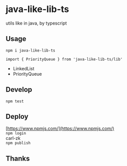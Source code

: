 # java-like-lib-ts

utils like in java, by typescript

## Usage

`npm i java-like-lib-ts`  

`import { PriorityQueue } from 'java-like-lib-ts/lib'`

- LinkedList
- PriorityQueue

## Develop

`npm test`

## Deploy

[https://www.npmjs.com/](https://www.npmjs.com/)  
`npm login`  
carl-zk  
`npm publish`  

## Thanks
